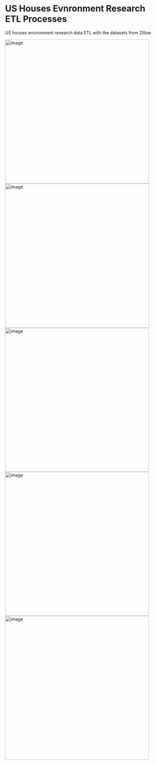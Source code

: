 # US Houses Evnronment Research ETL Processes
US houses environment research data ETL with the datasets from Zillow




<img width="468" alt="image" src="https://github.com/kwoolaid725/us-house-env-research-etl/assets/107806433/ba639dba-00b2-43c9-8384-96da815188d9">

<img width="469" alt="image" src="https://github.com/kwoolaid725/us-house-env-research-etl/assets/107806433/b9252244-8877-4bfa-90a0-56e909c47cc3">



<img width="468" alt="image" src="https://github.com/kwoolaid725/us-house-env-research-etl/assets/107806433/26bbeec4-42bd-4fa9-8270-5849a67154fc">

<img width="468" alt="image" src="https://github.com/kwoolaid725/us-house-env-research-etl/assets/107806433/41e619d9-4c0f-460f-8164-361affa0a4d7">

<img width="468" alt="image" src="https://github.com/kwoolaid725/us-house-env-research-etl/assets/107806433/76a49eb7-fc1e-49ed-8657-f1fca65ae86a">

